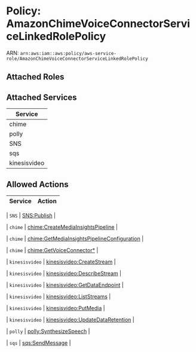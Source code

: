 # Policy: AmazonChimeVoiceConnectorServiceLinkedRolePolicy

ARN: `arn:aws:iam::aws:policy/aws-service-role/AmazonChimeVoiceConnectorServiceLinkedRolePolicy`

## Attached Roles

## Attached Services

| Service |
|---------|
| chime |
| polly |
| SNS |
| sqs |
| kinesisvideo |

## Allowed Actions

| Service | Action |
|:-------:|--------|

| `SNS` | [SNS:Publish](../actions.md#sns:publish) |

| `chime` | [chime:CreateMediaInsightsPipeline](../actions.md#chime:createmediainsightspipeline) |

| `chime` | [chime:GetMediaInsightsPipelineConfiguration](../actions.md#chime:getmediainsightspipelineconfiguration) |

| `chime` | [chime:GetVoiceConnector*](../actions.md#chime:getvoiceconnectorall) |

| `kinesisvideo` | [kinesisvideo:CreateStream](../actions.md#kinesisvideo:createstream) |

| `kinesisvideo` | [kinesisvideo:DescribeStream](../actions.md#kinesisvideo:describestream) |

| `kinesisvideo` | [kinesisvideo:GetDataEndpoint](../actions.md#kinesisvideo:getdataendpoint) |

| `kinesisvideo` | [kinesisvideo:ListStreams](../actions.md#kinesisvideo:liststreams) |

| `kinesisvideo` | [kinesisvideo:PutMedia](../actions.md#kinesisvideo:putmedia) |

| `kinesisvideo` | [kinesisvideo:UpdateDataRetention](../actions.md#kinesisvideo:updatedataretention) |

| `polly` | [polly:SynthesizeSpeech](../actions.md#polly:synthesizespeech) |

| `sqs` | [sqs:SendMessage](../actions.md#sqs:sendmessage) |
